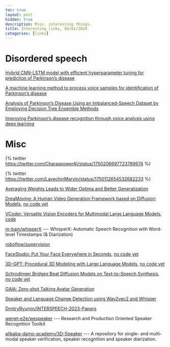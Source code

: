```yaml
---
toc: true
layout: post
hidden: true
description: Misc. interesting things.
title: Interesting links, 04/01/2024
categories: [links]
---
```


# Disordered speech

[Hybrid CNN-LSTM model with efficient hyperparameter tuning for prediction of Parkinson’s disease](https://www.nature.com/articles/s41598-023-41314-y)

[A machine learning method to process voice samples for identification of Parkinson’s disease](https://www.nature.com/articles/s41598-023-47568-w)

[Analysis of Parkinson’s Disease Using an Imbalanced-Speech Dataset by Employing Decision Tree Ensemble Methods](https://www.ncbi.nlm.nih.gov/pmc/articles/PMC9776735/)

[Improving Parkinson’s disease recognition through voice analysis using deep learning](https://www.sciencedirect.com/science/article/pii/S0167865523000764)

# Misc

{% twitter https://twitter.com/CharaspowerAI/status/1750206697723789674 %}

{% twitter https://twitter.com/LavechinMarvin/status/1750112654532682233 %}

[Averaging Weights Leads to Wider Optima and Better Generalization](https://arxiv.org/abs/1803.05407)

[DreaMoving: A Human Video Generation Framework based on Diffusion Models](https://dreamoving.github.io/dreamoving/),
[no code yet](https://github.com/dreamoving/dreamoving-project)

[VCoder: Versatile Vision Encoders for Multimodal Large Language Models](https://arxiv.org/abs/2312.14233),
[code](https://github.com/SHI-Labs/VCoder)

[m-bain/whisperX](https://github.com/m-bain/whisperX) --- WhisperX: Automatic Speech Recognition with Word-level Timestamps (& Diarization)

[roboflow/supervision](https://github.com/roboflow/supervision)

[FaceStudio: Put Your Face Everywhere in Seconds](https://arxiv.org/abs/2312.02663),
[no code yet](https://github.com/xyynafc/FaceStudio)

[3D-GPT: Procedural 3D Modeling with Large Language Models](https://arxiv.org/abs/2310.12945),
[no code yet](https://github.com/Chuny1/3DGPT)

[Schrodinger Bridges Beat Diffusion Models on Text-to-Speech Synthesis](https://arxiv.org/abs/2312.03491),
[no code yet](https://github.com/thu-ml/Bridge-TTS)

[GAIA: Zero-shot Talking Avatar Generation](https://arxiv.org/abs/2311.15230)

[Speaker and Language Change Detection using Wav2vec2 and Whisper](https://arxiv.org/abs/2302.09381)

[DmitryRyumin/INTERSPEECH-2023-Papers](https://github.com/DmitryRyumin/INTERSPEECH-2023-Papers)

[wenet-e2e/wespeaker](https://github.com/wenet-e2e/wespeaker) --- Research and Production Oriented Speaker Recognition Toolkit

[alibaba-damo-academy/3D-Speaker](https://github.com/alibaba-damo-academy/3D-Speaker) --- A repository for single- and multi-modal speaker verification, speaker recognition and speaker diarization.


